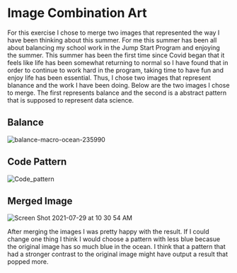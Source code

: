 # Image Combination Art

For this exercise I chose to merge two images that represented the way I have been thinking about this summer. For me this summer has been all about balancing my school work in the Jump Start Program and enjoying the summer. This summer has been the first time since Covid began that it feels like life has been somewhat returning to normal so I have found that in order to continue to work hard in the program, taking time to have fun and enjoy life has been essential. Thus, I chose two images that represent blanance and the work I have been doing. Below are the two images I chose to merge. The first represents balance and the second is a abstract pattern that is supposed to represent data science. 

## Balance
![balance-macro-ocean-235990](https://user-images.githubusercontent.com/60228369/127499811-2503c38f-9f00-4e7e-bd57-94474151c418.jpg)

## Code Pattern
![Code_pattern](https://user-images.githubusercontent.com/60228369/127499814-8f19cdd7-b39b-4382-b8b3-2ec1990c44e5.jpg)

## Merged Image
![Screen Shot 2021-07-29 at 10 30 54 AM](https://user-images.githubusercontent.com/60228369/127510631-e42d9e48-0002-41d4-95e5-9cf964854b8f.png)

After merging the images I was pretty happy with the result. If I could change one thing I think I would choose a pattern with less blue becasue the original image has so much blue in the ocean. I think that a pattern that had a stronger contrast to the original image might have output a result that popped more. 



